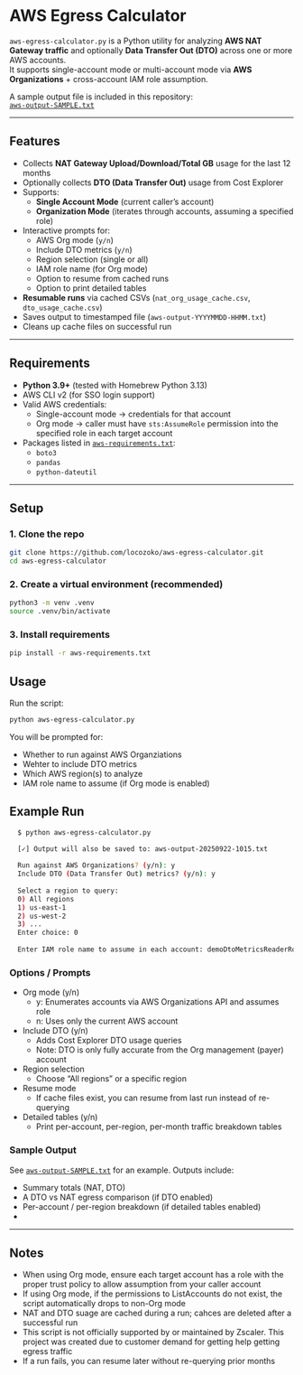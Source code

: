 # AWS Egress Calculator

`aws-egress-calculator.py` is a Python utility for analyzing **AWS NAT Gateway traffic** and optionally **Data Transfer Out (DTO)** across one or more AWS accounts.  
It supports single-account mode or multi-account mode via **AWS Organizations** + cross-account IAM role assumption.

A sample output file is included in this repository:  
[`aws-output-SAMPLE.txt`](aws-output-SAMPLE.txt)

---

## Features

- Collects **NAT Gateway Upload/Download/Total GB** usage for the last 12 months  
- Optionally collects **DTO (Data Transfer Out)** usage from Cost Explorer  
- Supports:
  - **Single Account Mode** (current caller’s account)  
  - **Organization Mode** (iterates through accounts, assuming a specified role)  
- Interactive prompts for:
  - AWS Org mode (`y/n`)  
  - Include DTO metrics (`y/n`)  
  - Region selection (single or all)  
  - IAM role name (for Org mode)  
  - Option to resume from cached runs  
  - Option to print detailed tables  
- **Resumable runs** via cached CSVs (`nat_org_usage_cache.csv`, `dto_usage_cache.csv`)  
- Saves output to timestamped file (`aws-output-YYYYMMDD-HHMM.txt`)  
- Cleans up cache files on successful run

---

## Requirements

- **Python 3.9+** (tested with Homebrew Python 3.13)  
- AWS CLI v2 (for SSO login support)  
- Valid AWS credentials:
  - Single-account mode → credentials for that account  
  - Org mode → caller must have `sts:AssumeRole` permission into the specified role in each target account  
- Packages listed in [`aws-requirements.txt`](aws-requirements.txt):
  - `boto3`  
  - `pandas`  
  - `python-dateutil`

---

## Setup

### 1. Clone the repo
```bash
git clone https://github.com/locozoko/aws-egress-calculator.git
cd aws-egress-calculator
```

### 2. Create a virtual environment (recommended)
```bash
python3 -m venv .venv
source .venv/bin/activate
```

### 3. Install requirements
```bash
pip install -r aws-requirements.txt
```
## Usage

Run the script:
```bash
python aws-egress-calculator.py
```

You will be prompted for:
- Whether to run against AWS Organziations
- Wehter to include DTO metrics
- Which AWS region(s) to analyze
- IAM role name to assume (if Org mode is enabled)

## Example Run
```bash
  $ python aws-egress-calculator.py

  [✓] Output will also be saved to: aws-output-20250922-1015.txt
  
  Run against AWS Organizations? (y/n): y
  Include DTO (Data Transfer Out) metrics? (y/n): y
  
  Select a region to query:
  0) All regions
  1) us-east-1
  2) us-west-2
  3) ...
  Enter choice: 0
  
  Enter IAM role name to assume in each account: demoDtoMetricsReaderRole
```

### Options / Prompts
- Org mode (y/n)
  - y: Enumerates accounts via AWS Organizations API and assumes role
  - n: Uses only the current AWS account
- Include DTO (y/n)
  - Adds Cost Explorer DTO usage queries
  - Note: DTO is only fully accurate from the Org management (payer) account
- Region selection
  - Choose “All regions” or a specific region
- Resume mode
  - If cache files exist, you can resume from last run instead of re-querying
- Detailed tables (y/n)
  - Print per-account, per-region, per-month traffic breakdown tables
 
### Sample Output
See [`aws-output-SAMPLE.txt`](aws-output-SAMPLE.txt) for an example. Outputs include:
- Summary totals (NAT, DTO)
- A DTO vs NAT egress comparison (if DTO enabled)
- Per-account / per-region breakdown (if detailed tables enabled)
- 
---

## Notes
- When using Org mode, ensure each target account has a role with the proper trust policy to allow assumption from your caller account
- If using Org mode, if the permissions to ListAccounts do not exist, the script automatically drops to non-Org mode
- NAT and DTO suage are cached during a run; cahces are deleted after a successful run
- This script is not officially supported by or maintained by Zscaler. This project was created due to customer demand for getting help getting egress traffic
- If a run fails, you can resume later without re-querying prior months
